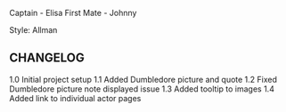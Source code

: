 Captain -  Elisa
First Mate - Johnny

Style: Allman


CHANGELOG
---------------------------------
1.0 Initial project setup
1.1 Added Dumbledore picture and quote
1.2 Fixed Dumbledore picture note displayed issue
1.3 Added tooltip to images
1.4 Added link to individual actor pages